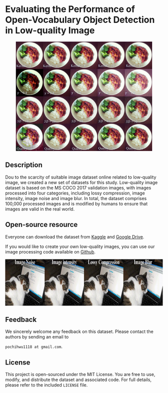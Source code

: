# Evaluating the Performance of Open-Vocabulary Object Detection in Low-quality Image
<p align="center">
  <img src="cover.jpg" height="350">
</p>

## Description

Dou to the scarcity of suitable image dataset online related to low-quality image, we created a new set of datasets for this study.  Low-quality image dataset is based on the MS COCO 2017 validation images, with images processed into four categories, including lossy compression, image intensity, image noise and image blur.  In total, the dataset comprises 100,000 processed images and is modified by humans to ensure that images are valid in the real world.

## Open-source resource

Everyone can download the dataset from [Kaggle](https://www.kaggle.com/datasets/pochihwu/low-quality-image-dataset) and [Google Drive](https://drive.google.com/file/d/1-w432b79T6Tj_bhkrFal_fVVLC4eE79t/view?usp=drive_link).

If you would like to create your own low-quality images, you can use our image processing code available on [Github](https://github.com/pochih-code/Low-quality-image-dataset/tree/main/image%20processing).
 
<p align="center">
  <img src="Low-quality.gif" height="150">
</p>

## Feedback
We sincerely welcome any feedback on this dataset. Please contact the authors by sending an email to

`pochihwu1118 at gmail.com`.

## License

This project is open-sourced under the MIT License. 
You are free to use, modify, and distribute the dataset and associated code. 
For full details, please refer to the included `LICENSE` file.